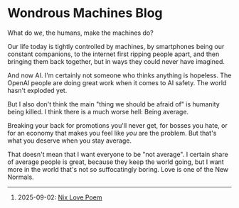 # Wondrous Machines Blog

What do *we*, the humans, make the machines do?

Our life today is tightly controlled by machines, by smartphones being our constant companions, to the internet first ripping people apart, and then bringing them back together, but in ways they could never have imagined.

And now AI. I'm certainly not someone who thinks anything is hopeless. The OpenAI people are doing great work when it comes to AI safety. The world hasn't exploded yet.

But I also don't think the main "thing we should be afraid of" is humanity being killed. I think there is a much worse hell: Being average.

Breaking your back for promotions you'll never get, for bosses you hate, or for an economy that makes you feel like *you* are the problem. But that's what you deserve when you stay average.

That doesn't mean that I want everyone to be "not average". I certain share of average people is great, because they keep the world going, but I want more in the world that's not so suffocatingly boring. Love is one of the New Normals.

---

1. 2025-09-02: [Nix Love Poem](2025-09-02-nix-love-poem.md)
